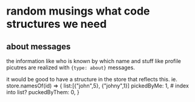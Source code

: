 # random musings what code structures we need

## about messages

the information like who is known by which name and stuff like profile picutres are realized with `{type: about}` messages.

it would be good to have a structure in the store that reflects this.
ie. store.namesOf(id) => {
  list:[{"john",5}, {"johny",1}]
  pickedByMe: 1, # index into list?
  puckedByThem: 0,
}
